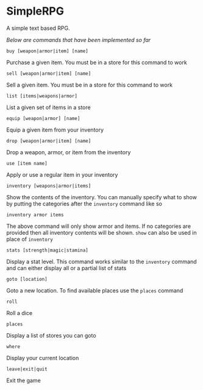 # SimpleRPG
A simple text based RPG.

*Below are commands that have been implemented so far*

`buy [weapon|armor|item] [name]`

Purchase a given item. You must be in a store for this command to work

`sell [weapon|armor|item] [name]`

Sell a given item. You must be in a store for this command to work

`list [items|weapons|armor]`

List a given set of items in a store

`equip [weapon|armor] [name]`

Equip a given item from your inventory

`drop [weapon|armor|item] [name]`

Drop a weapon, armor, or item from the inventory

`use [item name]`

Apply or use a regular item in your inventory

`inventory [weapons|armor|items]`

Show the contents of the inventory. You can manually specify what to show by
putting the categories after the `inventory` command like so

`inventory armor items`

The above command will only show armor and items. If no categories are provided
then all inventory contents will be shown. `show` can also be used in place of `inventory`

`stats [strength|magic|stamina]`

Display a stat level. This command works similar to the `inventory` command and
can either display all or a partial list of stats

`goto [location]`

Goto a new location. To find available places use the `places` command

`roll`

Roll a dice

`places`

Display a list of stores you can goto

`where`

Display your current location

`leave|exit|quit`

Exit the game
